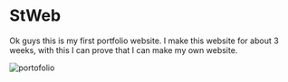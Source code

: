 # StWeb

Ok guys this is my first portfolio website. I make this website for about 3 weeks, with this I can prove that I can make my own website.

![portofolio](https://user-images.githubusercontent.com/89563871/204959507-9a329e14-361e-48cc-9e85-d5056ba89074.png)
